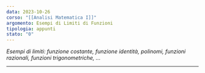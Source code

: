```yaml
---
data: 2023-10-26
corso: "[[Analisi Matematica I]]"
argomento: Esempi di Limiti di Funzioni
tipologia: appunti
stato: "0"
---
```

*Esempi di limiti: funzione costante, funzione identità, polinomi, funzioni razionali, funzioni trigonometriche, …*
- - -
